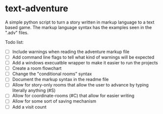 # text-adventure
A simple python script to turn a story written in markup language to a text based game.  The markup language syntax has the examples seen in the ".adv" files.

Todo list:
- [ ] Include warnings when reading the adventure markup file
- [ ] Add command line flags to tell what kind of warnings will be expected
- [ ] Add a windows execuatble wrapper to make it easier to run the projects
- [ ] Create a room flowchart 
- [ ] Change the "conditional rooms" syntax
- [ ] Document the markup syntax in the readme file
- [ ] Allow for story-only rooms that allow the user to advance by typing literally anything (#S)
- [ ] Allow for coordinate-rooms (#C) that allow for easier writing
- [ ] Allow for some sort of saving mechanism
- [ ] Add a visit count
